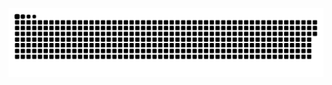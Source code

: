 ![Snake animation](https://github.com/Joao00hub/Joao00hub/blob/output/github-contribution-grid-snake.svg)
